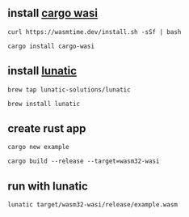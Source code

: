 ## install [cargo wasi](https://bytecodealliance.github.io/cargo-wasi)

`curl https://wasmtime.dev/install.sh -sSf | bash`

`cargo install cargo-wasi`

## install [lunatic](https://lunatic.solutions/)

`brew tap lunatic-solutions/lunatic`

`brew install lunatic`

## create rust app

`cargo new example`

`cargo build --release --target=wasm32-wasi`

## run with lunatic

`lunatic target/wasm32-wasi/release/example.wasm`


